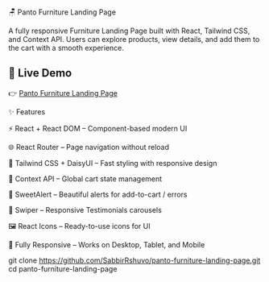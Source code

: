🪑 Panto Furniture Landing Page

A fully responsive Furniture Landing Page built with React, Tailwind CSS, and Context API.
Users can explore products, view details, and add them to the cart with a smooth experience.

## 🚀 Live Demo
👉 [Panto Furniture Landing Page](https://radiant-kulfi-7f1855.netlify.app/)

✨ Features

⚡ React + React DOM – Component-based modern UI

🌐 React Router – Page navigation without reload

🎨 Tailwind CSS + DaisyUI – Fast styling with responsive design

🛒 Context API – Global cart state management

🔔 SweetAlert – Beautiful alerts for add-to-cart / errors

🎠 Swiper – Responsive Testimonials carousels

🖼️ React Icons – Ready-to-use icons for UI

📱 Fully Responsive – Works on Desktop, Tablet, and Mobile

git clone https://github.com/SabbirRshuvo/panto-furniture-landing-page.git
cd panto-furniture-landing-page
